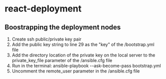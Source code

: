 # react-deployment

## Boostrapping the deployment nodes
1. Create ssh public/private key pair
2. Add the public key string to line 29 as the "key" of the /bootstrap.yml file
3. Add the directory location of the private key on the local server to the private_key_file parameter of the /ansible.cfg file
4. Run in the terminal: ansible-playbook --ask-become-pass bootstrap.yml
5. Uncomment the remote_user parameter in the /ansible.cfg file
